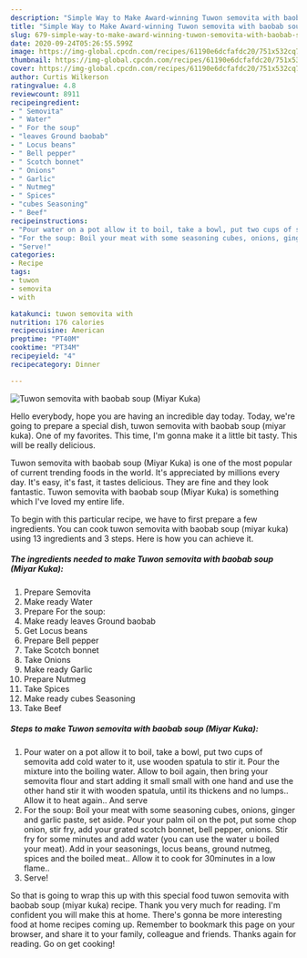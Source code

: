 ```yaml
---
description: "Simple Way to Make Award-winning Tuwon semovita with baobab soup (Miyar Kuka)"
title: "Simple Way to Make Award-winning Tuwon semovita with baobab soup (Miyar Kuka)"
slug: 679-simple-way-to-make-award-winning-tuwon-semovita-with-baobab-soup-miyar-kuka
date: 2020-09-24T05:26:55.599Z
image: https://img-global.cpcdn.com/recipes/61190e6dcfafdc20/751x532cq70/tuwon-semovita-with-baobab-soup-miyar-kuka-recipe-main-photo.jpg
thumbnail: https://img-global.cpcdn.com/recipes/61190e6dcfafdc20/751x532cq70/tuwon-semovita-with-baobab-soup-miyar-kuka-recipe-main-photo.jpg
cover: https://img-global.cpcdn.com/recipes/61190e6dcfafdc20/751x532cq70/tuwon-semovita-with-baobab-soup-miyar-kuka-recipe-main-photo.jpg
author: Curtis Wilkerson
ratingvalue: 4.8
reviewcount: 8911
recipeingredient:
- " Semovita"
- " Water"
- " For the soup"
- "leaves Ground baobab"
- " Locus beans"
- " Bell pepper"
- " Scotch bonnet"
- " Onions"
- " Garlic"
- " Nutmeg"
- " Spices"
- "cubes Seasoning"
- " Beef"
recipeinstructions:
- "Pour water on a pot allow it to boil, take a bowl, put two cups of semovita add cold water to it, use wooden spatula to stir it. Pour the mixture into the boiling water. Allow to boil again, then bring your semovita flour and start adding it small small with one hand and use the other hand stir it with wooden spatula, until its thickens and no lumps.. Allow it to heat again.. And serve"
- "For the soup: Boil your meat with some seasoning cubes, onions, ginger and garlic paste, set aside. Pour your palm oil on the pot, put some chop onion, stir fry, add your grated scotch bonnet, bell pepper, onions. Stir fry for some minutes and add water (you can use the water u boiled your meat). Add in your seasonings, locus beans, ground nutmeg, spices and the boiled meat.. Allow it to cook for 30minutes in a low flame.."
- "Serve!"
categories:
- Recipe
tags:
- tuwon
- semovita
- with

katakunci: tuwon semovita with 
nutrition: 176 calories
recipecuisine: American
preptime: "PT40M"
cooktime: "PT34M"
recipeyield: "4"
recipecategory: Dinner

---
```



![Tuwon semovita with baobab soup (Miyar Kuka)](https://img-global.cpcdn.com/recipes/61190e6dcfafdc20/751x532cq70/tuwon-semovita-with-baobab-soup-miyar-kuka-recipe-main-photo.jpg)

Hello everybody, hope you are having an incredible day today. Today, we're going to prepare a special dish, tuwon semovita with baobab soup (miyar kuka). One of my favorites. This time, I'm gonna make it a little bit tasty. This will be really delicious.



Tuwon semovita with baobab soup (Miyar Kuka) is one of the most popular of current trending foods in the world. It's appreciated by millions every day. It's easy, it's fast, it tastes delicious. They are fine and they look fantastic. Tuwon semovita with baobab soup (Miyar Kuka) is something which I've loved my entire life.


To begin with this particular recipe, we have to first prepare a few ingredients. You can cook tuwon semovita with baobab soup (miyar kuka) using 13 ingredients and 3 steps. Here is how you can achieve it.

<!--inarticleads1-->

##### The ingredients needed to make Tuwon semovita with baobab soup (Miyar Kuka):

1. Prepare  Semovita
1. Make ready  Water
1. Prepare  For the soup:
1. Make ready leaves Ground baobab
1. Get  Locus beans
1. Prepare  Bell pepper
1. Take  Scotch bonnet
1. Take  Onions
1. Make ready  Garlic
1. Prepare  Nutmeg
1. Take  Spices
1. Make ready cubes Seasoning
1. Take  Beef




<!--inarticleads2-->

##### Steps to make Tuwon semovita with baobab soup (Miyar Kuka):

1. Pour water on a pot allow it to boil, take a bowl, put two cups of semovita add cold water to it, use wooden spatula to stir it. Pour the mixture into the boiling water. Allow to boil again, then bring your semovita flour and start adding it small small with one hand and use the other hand stir it with wooden spatula, until its thickens and no lumps.. Allow it to heat again.. And serve
1. For the soup: Boil your meat with some seasoning cubes, onions, ginger and garlic paste, set aside. Pour your palm oil on the pot, put some chop onion, stir fry, add your grated scotch bonnet, bell pepper, onions. Stir fry for some minutes and add water (you can use the water u boiled your meat). Add in your seasonings, locus beans, ground nutmeg, spices and the boiled meat.. Allow it to cook for 30minutes in a low flame..
1. Serve!




So that is going to wrap this up with this special food tuwon semovita with baobab soup (miyar kuka) recipe. Thank you very much for reading. I'm confident you will make this at home. There's gonna be more interesting food at home recipes coming up. Remember to bookmark this page on your browser, and share it to your family, colleague and friends. Thanks again for reading. Go on get cooking!
